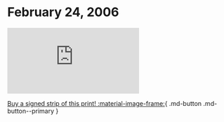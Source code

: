 # February 24, 2006

![](https://www.achewood.com/comic.php?date=02242006)

[Buy a signed strip of this print! :material-image-frame:](https://achewood-holiday-pop-up.myshopify.com/products/strip#02242006){ .md-button .md-button--primary }
